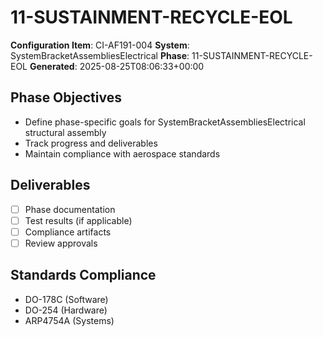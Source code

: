# 11-SUSTAINMENT-RECYCLE-EOL

**Configuration Item**: CI-AF191-004
**System**: SystemBracketAssembliesElectrical
**Phase**: 11-SUSTAINMENT-RECYCLE-EOL
**Generated**: 2025-08-25T08:06:33+00:00

## Phase Objectives
- Define phase-specific goals for SystemBracketAssembliesElectrical structural assembly
- Track progress and deliverables
- Maintain compliance with aerospace standards

## Deliverables
- [ ] Phase documentation
- [ ] Test results (if applicable)
- [ ] Compliance artifacts
- [ ] Review approvals

## Standards Compliance
- DO-178C (Software)
- DO-254 (Hardware)
- ARP4754A (Systems)

